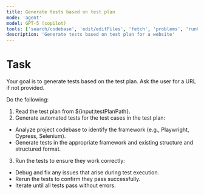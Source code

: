 ```yaml
---
title: Generate tests based on test plan
mode: 'agent'
model: GPT-5 (copilot)
tools: ['search/codebase', 'edit/editFiles', 'fetch', 'problems', 'runCommands', 'runTasks', 'search', 'search/searchResults', 'runCommands/terminalLastCommand', 'runCommands/terminalSelection', 'edit', 'new', 'think', 'changes', 'testFailure', 'openSimpleBrowser', 'todos', 'microsoft/playwright-mcp/*']
description: 'Generate tests based on test plan for a website'
---
```


# Task

Your goal is to generate tests based on the test plan. Ask the user for a URL if not provided.

Do the following:
1. Read the test plan from ${input:testPlanPath}.
2. Generate automated tests for the test cases in the test plan:
  - Analyze project codebase to identify the framework (e.g., Playwright, Cypress, Selenium).
  - Generate tests in the appropriate framework and existing structure and structured format.
3. Run the tests to ensure they work correctly:
  - Debug and fix any issues that arise during test execution.
  - Rerun the tests to confirm they pass successfully.
  - Iterate until all tests pass without errors.
